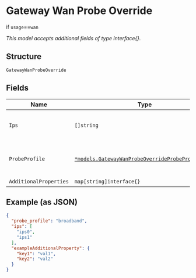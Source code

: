 
# Gateway Wan Probe Override

if `usage`==`wan`

*This model accepts additional fields of type interface{}.*

## Structure

`GatewayWanProbeOverride`

## Fields

| Name | Type | Tags | Description |
|  --- | --- | --- | --- |
| `Ips` | `[]string` | Optional | **Constraints**: *Unique Items Required* |
| `ProbeProfile` | [`*models.GatewayWanProbeOverrideProbeProfileEnum`](../../doc/models/gateway-wan-probe-override-probe-profile-enum.md) | Optional | enum: `broadband`, `lte`<br>**Default**: `"broadband"` |
| `AdditionalProperties` | `map[string]interface{}` | Optional | - |

## Example (as JSON)

```json
{
  "probe_profile": "broadband",
  "ips": [
    "ips0",
    "ips1"
  ],
  "exampleAdditionalProperty": {
    "key1": "val1",
    "key2": "val2"
  }
}
```

